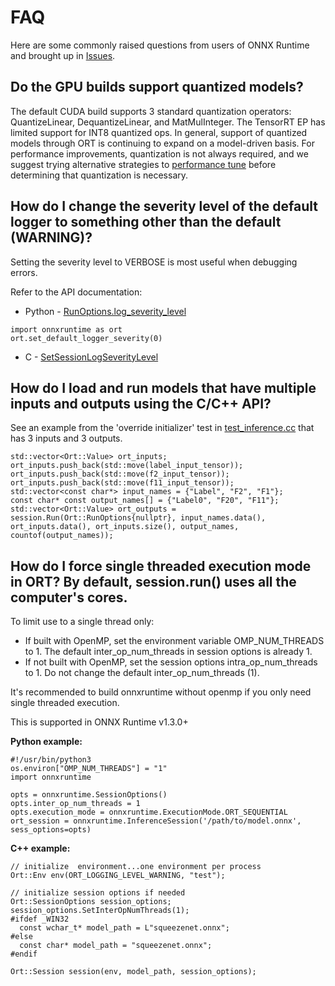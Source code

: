 # FAQ
Here are some commonly raised questions from users of ONNX Runtime and brought up in [Issues](https://github.com/microsoft/onnxruntime/issues).

## Do the GPU builds support quantized models?
The default CUDA build supports 3 standard quantization operators: QuantizeLinear, DequantizeLinear, and MatMulInteger. The TensorRT EP has limited support for INT8 quantized ops. In general, support of quantized models through ORT is continuing to expand on a model-driven basis. For performance improvements, quantization is not always required, and we suggest trying alternative strategies to [performance tune](https://onnxruntime.ai/docs/performance/tune-performance/) before determining that quantization is necessary.

## How do I change the severity level of the default logger to something other than the default (WARNING)?
Setting the severity level to VERBOSE is most useful when debugging errors.

Refer to the API documentation:
* Python - [RunOptions.log_severity_level](https://microsoft.github.io/onnxruntime/python/api_summary.html#onnxruntime.RunOptions.log_severity_level)
```
import onnxruntime as ort
ort.set_default_logger_severity(0)
```
* C - [SetSessionLogSeverityLevel](./../include/onnxruntime/core/session/onnxruntime_c_api.h)

## How do I load and run models that have multiple inputs and outputs using the C/C++ API?
See an example from the 'override initializer' test in [test_inference.cc](./../onnxruntime/test/shared_lib/test_inference.cc) that has 3 inputs and 3 outputs.
```
std::vector<Ort::Value> ort_inputs;
ort_inputs.push_back(std::move(label_input_tensor));
ort_inputs.push_back(std::move(f2_input_tensor));
ort_inputs.push_back(std::move(f11_input_tensor));
std::vector<const char*> input_names = {"Label", "F2", "F1"};
const char* const output_names[] = {"Label0", "F20", "F11"};
std::vector<Ort::Value> ort_outputs = session.Run(Ort::RunOptions{nullptr}, input_names.data(),
ort_inputs.data(), ort_inputs.size(), output_names, countof(output_names));
```

## How do I force single threaded execution mode in ORT? By default, session.run() uses all the computer's cores. 

To limit use to a single thread only:
* If built with OpenMP, set the environment variable OMP_NUM_THREADS to 1. The default inter_op_num_threads in session options is already 1.  
* If not built with OpenMP, set the session options intra_op_num_threads to 1. Do not change the default inter_op_num_threads (1).

It's recommended to build onnxruntime without openmp if you only need single threaded execution. 

This is supported in ONNX Runtime v1.3.0+

**Python example:**
```
#!/usr/bin/python3
os.environ["OMP_NUM_THREADS"] = "1"
import onnxruntime

opts = onnxruntime.SessionOptions()
opts.inter_op_num_threads = 1
opts.execution_mode = onnxruntime.ExecutionMode.ORT_SEQUENTIAL
ort_session = onnxruntime.InferenceSession('/path/to/model.onnx', sess_options=opts)
```

**C++ example:**
```
// initialize  environment...one environment per process
Ort::Env env(ORT_LOGGING_LEVEL_WARNING, "test");

// initialize session options if needed
Ort::SessionOptions session_options;
session_options.SetInterOpNumThreads(1);
#ifdef _WIN32
  const wchar_t* model_path = L"squeezenet.onnx";
#else
  const char* model_path = "squeezenet.onnx";
#endif

Ort::Session session(env, model_path, session_options);
```
